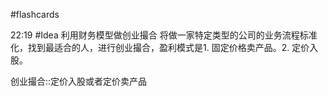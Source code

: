 #flashcards 

22:19 #Idea 利用财务模型做创业撮合
将做一家特定类型的公司的业务流程标准化，找到最适合的人，进行创业撮合，盈利模式是1. 固定价格卖产品。2. 定价入股。

创业撮合::定价入股或者定价卖产品
<!--SR:!2022-12-26,1,130-->